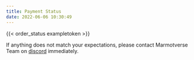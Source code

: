 ```yaml
---
title: Payment Status
date: 2022-06-06 10:30:49
---
```

{{< order_status exampletoken >}}

If anything does not match your expectations, please contact Marmotverse Team on [discord](https://discord.gg/cb9TTWKqPZ) immediately.